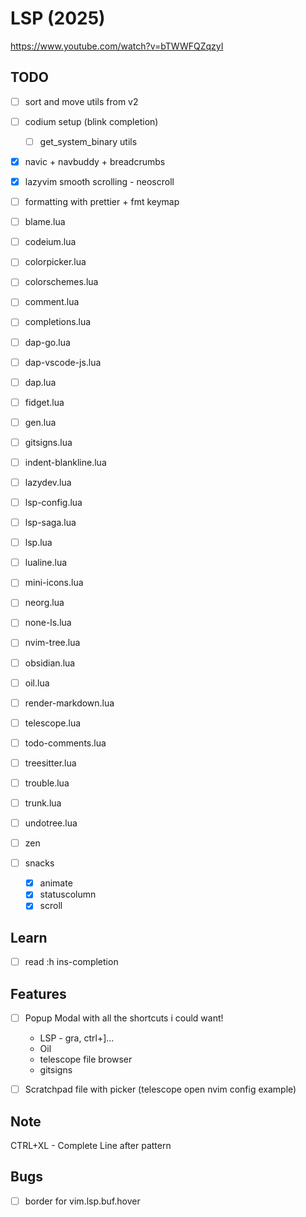 # LSP (2025)

https://www.youtube.com/watch?v=bTWWFQZqzyI


## TODO

- [ ] sort and move utils from v2
- [ ] codium setup (blink completion)
    - [ ] get_system_binary utils
- [x] navic + navbuddy + breadcrumbs
- [x] lazyvim smooth scrolling - neoscroll 
- [ ] formatting with prettier + fmt keymap
- [ ] blame.lua
- [ ] codeium.lua
- [ ] colorpicker.lua
- [ ] colorschemes.lua
- [ ] comment.lua
- [ ] completions.lua
- [ ] dap-go.lua
- [ ] dap-vscode-js.lua
- [ ] dap.lua
- [ ] fidget.lua
- [ ] gen.lua
- [ ] gitsigns.lua
- [ ] indent-blankline.lua
- [ ] lazydev.lua
- [ ] lsp-config.lua
- [ ] lsp-saga.lua
- [ ] lsp.lua
- [ ] lualine.lua
- [ ] mini-icons.lua
- [ ] neorg.lua
- [ ] none-ls.lua
- [ ] nvim-tree.lua
- [ ] obsidian.lua
- [ ] oil.lua
- [ ] render-markdown.lua
- [ ] telescope.lua
- [ ] todo-comments.lua
- [ ] treesitter.lua
- [ ] trouble.lua
- [ ] trunk.lua
- [ ] undotree.lua
- [ ] zen

- [ ] snacks
  - [x] animate
  - [x] statuscolumn
  - [x] scroll

## Learn

- [ ] read :h ins-completion

## Features

- [ ] Popup Modal with all the shortcuts i could want!
    - LSP - gra, ctrl+]...
    - Oil
    - telescope file browser
    - gitsigns
- [ ] Scratchpad file with picker (telescope open nvim config example)


## Note

CTRL+XL - Complete Line after pattern

## Bugs
- [ ] border for vim.lsp.buf.hover
